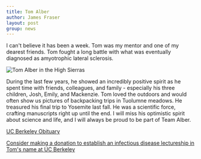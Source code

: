 ```yaml
---
title: Tom Alber
author: James Fraser
layout: post
group: news
---
```

I can't believe it has been a week. Tom was my mentor and one of my dearest friends. Tom fought a long battle with what was eventually diagnosed as amyotrophic lateral sclerosis. 

 <img src="/lab/static/img/news/Tom_2003_HighSierras.jpg" alt="Tom Alber in the High Sierras" class="img-fluid">

During the last few years, he showed an incredibly positive spirit as he spent time with friends, colleagues, and family - especially his three children, Josh, Emily, and Mackenzie. Tom loved the outdoors and would often show us pictures of backpacking trips in Tuolumne meadows. He treasured his final trip to Yosemite last fall. He was a scientific force, crafting manuscripts right up until the end. I will miss his optimistic spirit about science and life, and I will always be proud to be part of Team Alber.

[UC Berkeley Obituary](http://newscenter.berkeley.edu/2014/04/04/berkeley-professor-thomas-alber-dies-at-60/)

[Consider making a donation to establish an infectious disease lectureship in Tom's name at UC Berkeley](http://givetocal.berkeley.edu/browse/?u=383)
